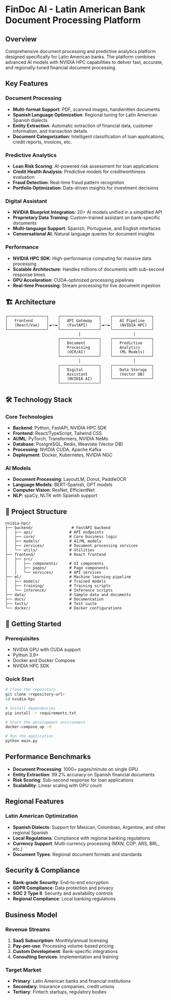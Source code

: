# FinDoc AI - Latin American Bank Document Processing Platform

## Overview
Comprehensive document processing and predictive analytics platform designed specifically for Latin American banks. The platform combines advanced AI models with NVIDIA HPC capabilities to deliver fast, accurate, and regionally-tuned financial document processing.

## Key Features

### Document Processing
- **Multi-format Support**: PDF, scanned images, handwritten documents
- **Spanish Language Optimization**: Regional tuning for Latin American Spanish dialects
- **Entity Extraction**: Automatic extraction of financial data, customer information, and transaction details
- **Document Categorization**: Intelligent classification of loan applications, credit reports, invoices, etc.

### Predictive Analytics
- **Loan Risk Scoring**: AI-powered risk assessment for loan applications
- **Credit Health Analysis**: Predictive models for creditworthiness evaluation
- **Fraud Detection**: Real-time fraud pattern recognition
- **Portfolio Optimization**: Data-driven insights for investment decisions

### Digital Assistant
- **NVIDIA Blueprint Integration**: 20+ AI models unified in a simplified API
- **Proprietary Data Training**: Custom-trained assistant on bank-specific documents
- **Multi-language Support**: Spanish, Portuguese, and English interfaces
- **Conversational AI**: Natural language queries for document insights

### Performance
- **NVIDIA HPC SDK**: High-performance computing for massive data processing
- **Scalable Architecture**: Handles millions of documents with sub-second response times
- **GPU Acceleration**: CUDA-optimized processing pipelines
- **Real-time Processing**: Stream processing for live document ingestion

## 🏗️ Architecture

```
┌─────────────────┐    ┌─────────────────┐    ┌─────────────────┐
│   Frontend      │    │   API Gateway   │    │   AI Pipeline   │
│   (React/Vue)   │◄──►│   (FastAPI)     │◄──►│   (NVIDIA HPC)  │
└─────────────────┘    └─────────────────┘    └─────────────────┘
                                │                       │
                       ┌─────────────────┐    ┌─────────────────┐
                       │   Document      │    │   Predictive    │
                       │   Processing    │    │   Analytics     │
                       │   (OCR/AI)      │    │   (ML Models)   │
                       └─────────────────┘    └─────────────────┘
                                │                       │
                       ┌─────────────────┐    ┌─────────────────┐
                       │   Digital       │    │   Data Storage  │
                       │   Assistant     │    │   (Vector DB)   │
                       │   (NVIDIA AI)   │    └─────────────────┘
                       └─────────────────┘
```

## 🛠️ Technology Stack

### Core Technologies
- **Backend**: Python, FastAPI, NVIDIA HPC SDK
- **Frontend**: React/TypeScript, Tailwind CSS
- **AI/ML**: PyTorch, Transformers, NVIDIA NeMo
- **Database**: PostgreSQL, Redis, Weaviate (Vector DB)
- **Processing**: NVIDIA CUDA, Apache Kafka
- **Deployment**: Docker, Kubernetes, NVIDIA NGC

### AI Models
- **Document Processing**: LayoutLM, Donut, PaddleOCR
- **Language Models**: BERT-Spanish, GPT models
- **Computer Vision**: ResNet, EfficientNet
- **NLP**: spaCy, NLTK with Spanish support

## 📁 Project Structure

```
nvidia-hpc/
├── backend/                 # FastAPI backend
│   ├── api/                # API endpoints
│   ├── core/               # Core business logic
│   ├── models/             # AI/ML models
│   ├── services/           # Document processing services
│   └── utils/              # Utilities
├── frontend/               # React frontend
│   ├── src/
│   │   ├── components/     # UI components
│   │   ├── pages/          # Page components
│   │   └── services/       # API services
├── ml/                     # Machine learning pipeline
│   ├── models/             # Trained models
│   ├── training/           # Training scripts
│   └── inference/          # Inference scripts
├── data/                   # Sample data and documents
├── docs/                   # Documentation
├── tests/                  # Test suite
└── docker/                 # Docker configurations
```

## 🚀 Getting Started

### Prerequisites
- NVIDIA GPU with CUDA support
- Python 3.9+
- Docker and Docker Compose
- NVIDIA HPC SDK

### Quick Start
```bash
# Clone the repository
git clone <repository-url>
cd nvidia-hpc

# Install dependencies
pip install -r requirements.txt

# Start the development environment
docker-compose up -d

# Run the application
python main.py
```

## Performance Benchmarks

- **Document Processing**: 1000+ pages/minute on single GPU
- **Entity Extraction**: 99.2% accuracy on Spanish financial documents
- **Risk Scoring**: Sub-second response for loan applications
- **Scalability**: Linear scaling with GPU count

## Regional Features

### Latin American Optimization
- **Spanish Dialects**: Support for Mexican, Colombian, Argentine, and other regional Spanish
- **Local Regulations**: Compliance with regional banking regulations
- **Currency Support**: Multi-currency processing (MXN, COP, ARS, BRL, etc.)
- **Document Types**: Regional document formats and standards

## Security & Compliance

- **Bank-grade Security**: End-to-end encryption
- **GDPR Compliance**: Data protection and privacy
- **SOC 2 Type II**: Security and availability controls
- **Regional Compliance**: Local banking regulations

## Business Model

### Revenue Streams
1. **SaaS Subscription**: Monthly/annual licensing
2. **Pay-per-use**: Processing volume-based pricing
3. **Custom Development**: Bank-specific integrations
4. **Consulting Services**: Implementation and training

### Target Market
- **Primary**: Latin American banks and financial institutions
- **Secondary**: Insurance companies, credit unions
- **Tertiary**: Fintech startups, regulatory bodies

